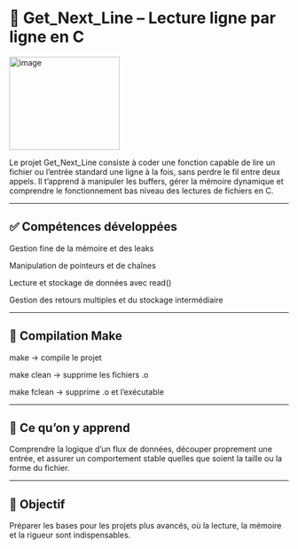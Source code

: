 # 📄 Get_Next_Line – Lecture ligne par ligne en C

<img width="199" height="168" alt="image" src="https://github.com/user-attachments/assets/140c7e82-dd2f-4ec1-870a-e9a985b65c0d" />



Le projet Get_Next_Line consiste à coder une fonction capable de lire un fichier ou l’entrée standard une ligne à la fois, sans perdre le fil entre deux appels. Il t’apprend à manipuler les buffers, gérer la mémoire dynamique et comprendre le fonctionnement bas niveau des lectures de fichiers en C.

---
## ✅ Compétences développées
 Gestion fine de la mémoire et des leaks

Manipulation de pointeurs et de chaînes

Lecture et stockage de données avec read()

Gestion des retours multiples et du stockage intermédiaire

---
## 🔧 Compilation Make
make → compile le projet

make clean → supprime les fichiers .o

make fclean → supprime .o et l’exécutable

---
## 🧠 Ce qu’on y apprend
Comprendre la logique d’un flux de données, découper proprement une entrée, et assurer un comportement stable quelles que soient la taille ou la forme du fichier.

---
## 🏁 Objectif
Préparer les bases pour les projets plus avancés, où la lecture, la mémoire et la rigueur sont indispensables.
